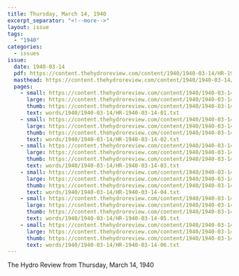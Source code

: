 ```yaml
---
title: Thursday, March 14, 1940
excerpt_separator: "<!--more-->"
layout: issue
tags:
  - "1940"
categories:
  - issues
issue:
  date: 1940-03-14
  pdf: https://content.thehydroreview.com/content/1940/1940-03-14/HR-1940-03-14.pdf
  masthead: https://content.thehydroreview.com/content/1940/1940-03-14/masthead/HR-1940-03-14.jpg
  pages:
    - small: https://content.thehydroreview.com/content/1940/1940-03-14/small/HR-1940-03-14-01.jpg
      large: https://content.thehydroreview.com/content/1940/1940-03-14/large/HR-1940-03-14-01.jpg
      thumb: https://content.thehydroreview.com/content/1940/1940-03-14/thumbnails/HR-1940-03-14-01.jpg
      text: words/1940/1940-03-14/HR-1940-03-14-01.txt
    - small: https://content.thehydroreview.com/content/1940/1940-03-14/small/HR-1940-03-14-02.jpg
      large: https://content.thehydroreview.com/content/1940/1940-03-14/large/HR-1940-03-14-02.jpg
      thumb: https://content.thehydroreview.com/content/1940/1940-03-14/thumbnails/HR-1940-03-14-02.jpg
      text: words/1940/1940-03-14/HR-1940-03-14-02.txt
    - small: https://content.thehydroreview.com/content/1940/1940-03-14/small/HR-1940-03-14-03.jpg
      large: https://content.thehydroreview.com/content/1940/1940-03-14/large/HR-1940-03-14-03.jpg
      thumb: https://content.thehydroreview.com/content/1940/1940-03-14/thumbnails/HR-1940-03-14-03.jpg
      text: words/1940/1940-03-14/HR-1940-03-14-03.txt
    - small: https://content.thehydroreview.com/content/1940/1940-03-14/small/HR-1940-03-14-04.jpg
      large: https://content.thehydroreview.com/content/1940/1940-03-14/large/HR-1940-03-14-04.jpg
      thumb: https://content.thehydroreview.com/content/1940/1940-03-14/thumbnails/HR-1940-03-14-04.jpg
      text: words/1940/1940-03-14/HR-1940-03-14-04.txt
    - small: https://content.thehydroreview.com/content/1940/1940-03-14/small/HR-1940-03-14-05.jpg
      large: https://content.thehydroreview.com/content/1940/1940-03-14/large/HR-1940-03-14-05.jpg
      thumb: https://content.thehydroreview.com/content/1940/1940-03-14/thumbnails/HR-1940-03-14-05.jpg
      text: words/1940/1940-03-14/HR-1940-03-14-05.txt
    - small: https://content.thehydroreview.com/content/1940/1940-03-14/small/HR-1940-03-14-06.jpg
      large: https://content.thehydroreview.com/content/1940/1940-03-14/large/HR-1940-03-14-06.jpg
      thumb: https://content.thehydroreview.com/content/1940/1940-03-14/thumbnails/HR-1940-03-14-06.jpg
      text: words/1940/1940-03-14/HR-1940-03-14-06.txt
---
```


The Hydro Review from Thursday, March 14, 1940

<!--more-->

